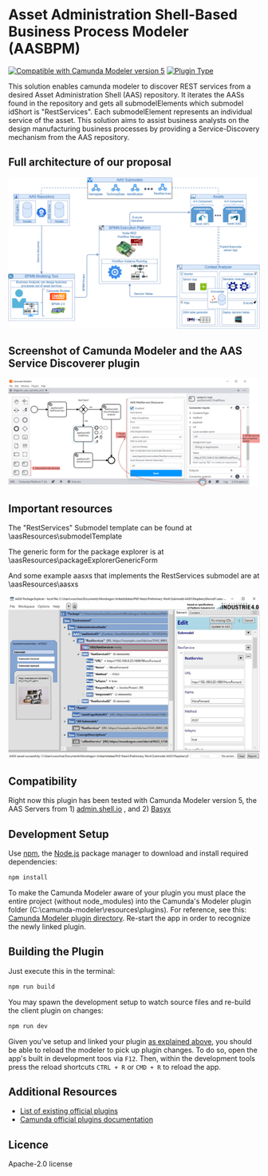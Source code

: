 # Asset Administration Shell-Based Business Process Modeler (AASBPM)

 [![Compatible with Camunda Modeler version 5](https://img.shields.io/badge/Modeler_Version-5.0.0+-blue.svg)](#) [![Plugin Type](https://img.shields.io/badge/Plugin%20Type-BPMN-orange.svg)](#)

This solution enables camunda modeler to discover REST services from a desired Asset Administration Shell (AAS) repository. It iterates the AASs found in the repository and gets all submodelElements which submodel idShort is "RestServices". Each submodelElement represents an individual service of the asset. This solution aims to assist business analysts on the design manufacturing business processes by providing a Service-Discovery mechanism from the AAS repository.

## Full architecture of our proposal
![](PhD_ResearchProject_Architecture_V3.drawio.png)

## Screenshot of Camunda Modeler and the AAS Service Discoverer plugin
![](aasWebServiceDiscovererPlugin.drawio.png)

## Important resources
The "RestServices" Submodel template can be found at \aasResources\submodelTemplate

The generic form for the package explorer is at \aasResources\packageExplorerGenericForm

And some example aasxs that implements the RestServices submodel are at \aasResources\aasxs

![](SubmodelTemplate.jpg)

## Compatibility
Right now this plugin has been tested with Camunda Modeler version 5, the AAS Servers from 1) [admin.shell.io](https://github.com/admin-shell-io/aasx-server) , and 2) [Basyx](https://wiki.eclipse.org/BaSyx_/_Documentation_/_Components_/_AAS_Server)

## Development Setup

Use [npm](https://www.npmjs.com/), the [Node.js](https://nodejs.org/en/) package manager to download and install required dependencies:

```sh
npm install
```

To make the Camunda Modeler aware of your plugin you must place the entire project (without node_modules) into the Camunda's Modeler plugin folder (C:\camunda-modeler\resources\plugins). For reference, see this: [Camunda Modeler plugin directory](https://github.com/camunda/camunda-modeler/tree/develop/docs/plugins#plugging-into-the-camunda-modeler). Re-start the app in order to recognize the newly linked plugin.


## Building the Plugin

Just execute this in the terminal:
```sh
npm run build
```

You may spawn the development setup to watch source files and re-build the client plugin on changes:

```sh
npm run dev
```

Given you've setup and linked your plugin [as explained above](#development-setup), you should be able to reload the modeler to pick up plugin changes. To do so, open the app's built in development toos via `F12`. Then, within the development tools press the reload shortcuts `CTRL + R` or `CMD + R` to reload the app.

## Additional Resources

* [List of existing official plugins](https://github.com/camunda/camunda-modeler-plugins)
* [Camunda official plugins documentation](https://docs.camunda.io/docs/components/modeler/desktop-modeler/plugins/)


## Licence

Apache-2.0 license
